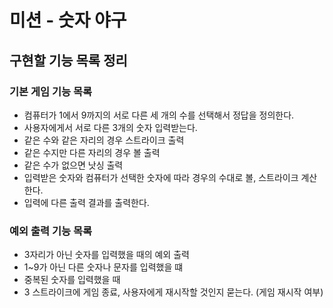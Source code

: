 # 미션 - 숫자 야구

## 구현할 기능 목록 정리

### 기본 게임 기능 목록

- 컴퓨터가 1에서 9까지의 서로 다른 세 개의 수를 선택해서 정답을 정의한다.
- 사용자에게서 서로 다른 3개의 숫자 입력받는다.
- 같은 수와 같은 자리의 경우 스트라이크 출력
- 같은 수지만 다른 자리의 경우 볼 출력
- 같은 수가 없으면 낫싱 출력
- 입력받은 숫자와 컴퓨터가 선택한 숫자에 따라 경우의 수대로 볼, 스트라이크 계산한다.
- 입력에 다른 출력 결과를 출력한다.

### 예외 출력 기능 목록

- 3자리가 아닌 숫자를 입력했을 때의 예외 출력
- 1~9가 아닌 다른 숫자나 문자를 입력했을 떄
- 중복된 숫자를 입력했을 때
- 3 스트라이크에 게임 종료, 사용자에게 재시작할 것인지 묻는다. (게임 재시작 여부)

